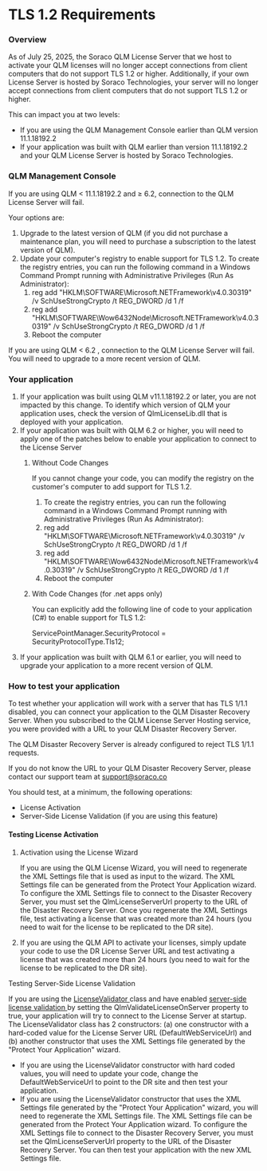 # TLS 1.2 Requirements

### Overview

As of July 25, 2025, the Soraco QLM License Server that we host to activate your QLM licenses will no longer accept connections from client computers that do not support TLS 1.2 or higher. Additionally, if your own License Server is hosted by Soraco Technologies, your server will no longer accept connections from client computers that do not support TLS 1.2 or higher.

This can impact you at two levels:

* If you are using the QLM Management Console earlier than QLM version 11.1.18192.2
* If your application was built with QLM earlier than version 11.1.18192.2 and your QLM License Server is hosted by Soraco Technologies.

### QLM Management Console

If you are using QLM < 11.1.18192.2 and ≥ 6.2, connection to the QLM License Server will fail.&#x20;

Your options are:

1. Upgrade to the latest version of QLM (if you did not purchase a maintenance plan, you will need to purchase a subscription to the latest version of QLM).
2. Update your computer's registry to enable support for TLS 1.2.  To create the registry entries, you can run the following command in a Windows Command Prompt running with Administrative Privileges (Run As Administrator):
   1. reg add "HKLM\SOFTWARE\Microsoft.NETFramework\v4.0.30319" /v SchUseStrongCrypto /t REG\_DWORD /d 1 /f
   2. reg add "HKLM\SOFTWARE\Wow6432Node\Microsoft.NETFramework\v4.0.30319" /v SchUseStrongCrypto /t REG\_DWORD /d 1 /f
   3. Reboot the computer

If you are using QLM < 6.2 , connection to the QLM License Server will fail. You will need to upgrade to a more recent version of QLM.

### Your application

1. If your application was built using QLM v11.1.18192.2 or later, you are not impacted by this change. To identify which version of QLM your application uses, check the version of QlmLicenseLib.dll that is deployed with your application.
2. If your application was built with QLM 6.2 or higher, you will need to apply one of the patches below to enable your application to connect to the License Server
   1.  Without Code Changes

       If you cannot change your code, you can modify the registry on the customer's computer to add support for TLS 1.2.&#x20;

       1. To create the registry entries, you can run the following command in a Windows Command Prompt running with Administrative Privileges (Run As Administrator):
       2. reg add "HKLM\SOFTWARE\Microsoft.NETFramework\v4.0.30319" /v SchUseStrongCrypto /t REG\_DWORD /d 1 /f
       3. reg add "HKLM\SOFTWARE\Wow6432Node\Microsoft.NETFramework\v4.0.30319" /v SchUseStrongCrypto /t REG\_DWORD /d 1 /f
       4. Reboot the computer
   2.  With Code Changes (for .net apps only)

       You can explicitly add the following line of code to your application (C#) to enable support for TLS 1.2:

       ServicePointManager.SecurityProtocol = SecurityProtocolType.Tls12;
3. If your application was built with QLM 6.1 or earlier, you will need to upgrade your application to a more recent version of QLM.

### How to test your application&#x20;

To test whether your application will work with a server that has TLS 1/1.1 disabled, you can connect your application to the QLM Disaster Recovery Server. When you subscribed to the QLM License Server Hosting service, you were provided with a URL to your QLM Disaster Recovery Server.&#x20;

The QLM Disaster Recovery Server is already configured to reject TLS 1/1.1 requests.&#x20;

If you do not know the URL to your QLM Disaster Recovery Server, please contact our support team at support@soraco.co

You should test, at a minimum, the following operations:

* License Activation
* Server-Side License Validation (if you are using this feature)

#### Testing License Activation

1.  Activation using the License Wizard

    If you are using the QLM License Wizard, you will need to regenerate the XML Settings file that is used as input to the wizard. The XML Settings file can be generated from the Protect Your Application wizard. To configure the XML Settings file to connect to the Disaster Recovery Server, you must set the QlmLicenseServerUrl property to the URL of the Disaster Recovery Server. Once you regenerate the XML Settings file, test activating a license that was created more than 24 hours (you need to wait for the license to be replicated to the DR site).
2. If you are using the QLM API to activate your licenses, simply update your code to use the DR License Server URL and test activating a license that was created more than 24 hours (you need to wait for the license to be replicated to the DR site).

Testing Server-Side License Validation

If you are using the [LicenseValidator ](../api-reference/.net-api/licensevalidator/)class and have enabled [server-side license validation ](../faq/server-side-license-validation.md)by setting the QlmValidateLicenseOnServer property to true, your application will try to connect to the License Server at startup. The LicenseValidator class has 2 constructors: (a) one constructor with a hard-coded value for the License Server URL (DefaultWebServiceUrl) and (b) another constructor that uses the XML Settings file generated by the "Protect Your Application" wizard.&#x20;

* If you are using the LicenseValidator constructor with hard coded values, you will need to update your code, change the DefaultWebServiceUrl to point to the DR site and then test your application.
*   If you are using the LicenseValidator constructor that uses the XML Settings file generated by the "Protect Your Application" wizard, you will need  to regenerate the XML Settings file. The XML Settings file can be generated from the Protect Your Application wizard. To configure the XML Settings file to connect to the Disaster Recovery Server, you must set the QlmLicenseServerUrl property to the URL of the Disaster Recovery Server. You can then test your application with the new XML Settings file.









